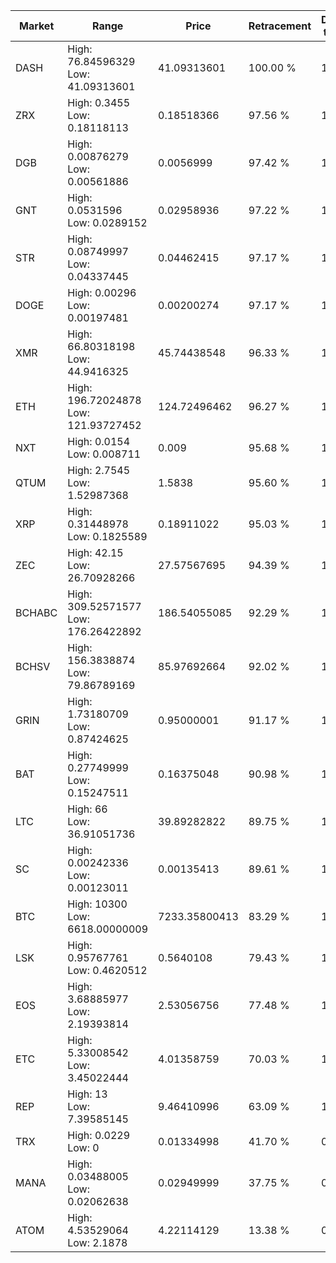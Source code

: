 | Market | Range | Price| Retracement | Doubles to 50% |
| --- | --- | --- | --- | --- |
| DASH | High: 76.84596329<br />Low: 41.09313601 | 41.09313601 | 100.00 % | 1.44 |
| ZRX | High: 0.3455<br />Low: 0.18118113 | 0.18518366 | 97.56 % | 1.42 |
| DGB | High: 0.00876279<br />Low: 0.00561886 | 0.0056999 | 97.42 % | 1.26 |
| GNT | High: 0.0531596<br />Low: 0.0289152 | 0.02958936 | 97.22 % | 1.39 |
| STR | High: 0.08749997<br />Low: 0.04337445 | 0.04462415 | 97.17 % | 1.47 |
| DOGE | High: 0.00296<br />Low: 0.00197481 | 0.00200274 | 97.17 % | 1.23 |
| XMR | High: 66.80318198<br />Low: 44.9416325 | 45.74438548 | 96.33 % | 1.22 |
| ETH | High: 196.72024878<br />Low: 121.93727452 | 124.72496462 | 96.27 % | 1.28 |
| NXT | High: 0.0154<br />Low: 0.008711 | 0.009 | 95.68 % | 1.34 |
| QTUM | High: 2.7545<br />Low: 1.52987368 | 1.5838 | 95.60 % | 1.35 |
| XRP | High: 0.31448978<br />Low: 0.1825589 | 0.18911022 | 95.03 % | 1.31 |
| ZEC | High: 42.15<br />Low: 26.70928266 | 27.57567695 | 94.39 % | 1.25 |
| BCHABC | High: 309.52571577<br />Low: 176.26422892 | 186.54055085 | 92.29 % | 1.30 |
| BCHSV | High: 156.3838874<br />Low: 79.86789169 | 85.97692664 | 92.02 % | 1.37 |
| GRIN | High: 1.73180709<br />Low: 0.87424625 | 0.95000001 | 91.17 % | 1.37 |
| BAT | High: 0.27749999<br />Low: 0.15247511 | 0.16375048 | 90.98 % | 1.31 |
| LTC | High: 66<br />Low: 36.91051736 | 39.89282822 | 89.75 % | 1.29 |
| SC | High: 0.00242336<br />Low: 0.00123011 | 0.00135413 | 89.61 % | 1.35 |
| BTC | High: 10300<br />Low: 6618.00000009 | 7233.35800413 | 83.29 % | 1.17 |
| LSK | High: 0.95767761<br />Low: 0.4620512 | 0.5640108 | 79.43 % | 1.26 |
| EOS | High: 3.68885977<br />Low: 2.19393814 | 2.53056756 | 77.48 % | 1.16 |
| ETC | High: 5.33008542<br />Low: 3.45022444 | 4.01358759 | 70.03 % | 1.09 |
| REP | High: 13<br />Low: 7.39585145 | 9.46410996 | 63.09 % | 1.08 |
| TRX | High: 0.0229<br />Low: 0 | 0.01334998 | 41.70 % | 0.00 |
| MANA | High: 0.03488005<br />Low: 0.02062638 | 0.02949999 | 37.75 % | 0.00 |
| ATOM | High: 4.53529064<br />Low: 2.1878 | 4.22114129 | 13.38 % | 0.00 |
